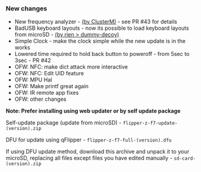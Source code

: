 ### New changes
* New frequency analyzer - [(by ClusterM)](https://github.com/ClusterM) - see PR #43 for details
* BadUSB keyboard layouts - now its possible to load keyboard layouts from microSD - [(by rien > dummy-decoy)](https://github.com/dummy-decoy/flipperzero-firmware/tree/dummy_decoy/bad_usb_keyboard_layout)
* Simple Clock - make the clock simple while the new update is in the works
* Lowered time required to hold back button to poweroff - from 5sec to 3sec - PR #42
* OFW: NFC: make dict attack more interactive
* OFW: NFC: Edit UID feature
* OFW: MPU Hal
* OFW: Make printf great again
* OFW: IR remote app fixes
* OFW: other changes

**Note: Prefer installing using web updater or by self update package**

Self-update package (update from microSD) - `flipper-z-f7-update-(version).zip`

DFU for update using qFlipper - `flipper-z-f7-full-(version).dfu`

If using DFU update method, download this archive and unpack it to your microSD, replacing all files except files you have edited manually -
`sd-card-(version).zip`
